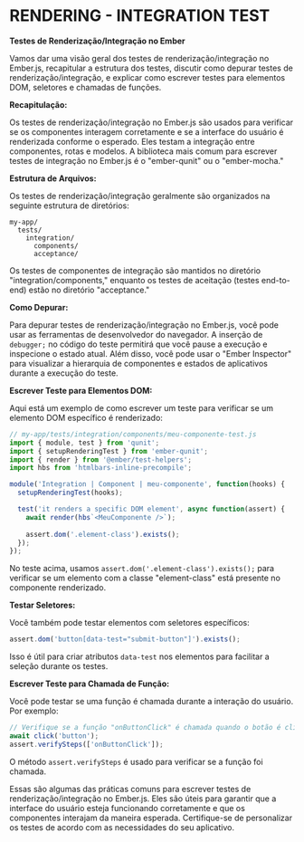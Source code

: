 # RENDERING - INTEGRATION TEST
**Testes de Renderização/Integração no Ember**

Vamos dar uma visão geral dos testes de renderização/integração no Ember.js, recapitular a estrutura dos testes, discutir como depurar testes de renderização/integração, e explicar como escrever testes para elementos DOM, seletores e chamadas de funções.

**Recapitulação:**

Os testes de renderização/integração no Ember.js são usados para verificar se os componentes interagem corretamente e se a interface do usuário é renderizada conforme o esperado. Eles testam a integração entre componentes, rotas e modelos. A biblioteca mais comum para escrever testes de integração no Ember.js é o "ember-qunit" ou o "ember-mocha."

**Estrutura de Arquivos:**

Os testes de renderização/integração geralmente são organizados na seguinte estrutura de diretórios:

```
my-app/
  tests/
    integration/
      components/
      acceptance/
```

Os testes de componentes de integração são mantidos no diretório "integration/components," enquanto os testes de aceitação (testes end-to-end) estão no diretório "acceptance."

**Como Depurar:**

Para depurar testes de renderização/integração no Ember.js, você pode usar as ferramentas de desenvolvedor do navegador. A inserção de `debugger;` no código do teste permitirá que você pause a execução e inspecione o estado atual. Além disso, você pode usar o "Ember Inspector" para visualizar a hierarquia de componentes e estados de aplicativos durante a execução do teste.

**Escrever Teste para Elementos DOM:**

Aqui está um exemplo de como escrever um teste para verificar se um elemento DOM específico é renderizado:

```javascript
// my-app/tests/integration/components/meu-componente-test.js
import { module, test } from 'qunit';
import { setupRenderingTest } from 'ember-qunit';
import { render } from '@ember/test-helpers';
import hbs from 'htmlbars-inline-precompile';

module('Integration | Component | meu-componente', function(hooks) {
  setupRenderingTest(hooks);

  test('it renders a specific DOM element', async function(assert) {
    await render(hbs`<MeuComponente />`);
    
    assert.dom('.element-class').exists();
  });
});
```

No teste acima, usamos `assert.dom('.element-class').exists();` para verificar se um elemento com a classe "element-class" está presente no componente renderizado.

**Testar Seletores:**

Você também pode testar elementos com seletores específicos:

```javascript
assert.dom('button[data-test="submit-button"]').exists();
```

Isso é útil para criar atributos `data-test` nos elementos para facilitar a seleção durante os testes.

**Escrever Teste para Chamada de Função:**

Você pode testar se uma função é chamada durante a interação do usuário. Por exemplo:

```javascript
// Verifique se a função "onButtonClick" é chamada quando o botão é clicado
await click('button');
assert.verifySteps(['onButtonClick']);
```

O método `assert.verifySteps` é usado para verificar se a função foi chamada.

Essas são algumas das práticas comuns para escrever testes de renderização/integração no Ember.js. Eles são úteis para garantir que a interface do usuário esteja funcionando corretamente e que os componentes interajam da maneira esperada. Certifique-se de personalizar os testes de acordo com as necessidades do seu aplicativo.